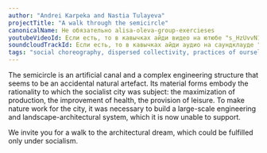 ```yaml
---
author: "Andrei Karpeka and Nastia Tulayeva"
projectTitle: "A walk through the semicircle"
canonicalName: Не обязательно alisa-oleva-group-exercieses
youtubeVideoId: Если есть, то в кавычках айди видео на ютюбе "s_HzUvvN1Ns"
soundcloudTrackId: Если есть, то в кавычках айди аудио на саундклауде "353915180"
tags: "social choreography, dispersed collectivity, practices of ourselves, 8-BIT DESIRE"
---
```

The semicircle is an artificial canal and a complex engineering structure that seems to be an accidental natural artefact. Its material forms embody the rationality to which the socialist city was subject: the maximization of production, the improvement of health, the provision of leisure. To make nature work for the city, it was necessary to build a large-scale engineering and landscape-architectural system, which it is now unable to support.

We invite you for a walk to the architectural dream, which could be fulfilled only under socialism.
